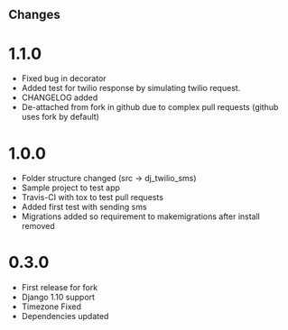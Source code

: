 Changes
-------

# 1.1.0

* Fixed bug in decorator
* Added test for twilio response by simulating twilio request.
* CHANGELOG added
* De-attached from fork in github due to complex pull requests (github uses fork by default)

# 1.0.0

* Folder structure changed (src -> dj_twilio_sms)
* Sample project to test app
* Travis-CI with tox to test pull requests
* Added first test with sending sms
* Migrations added so requirement to makemigrations after install removed

# 0.3.0

* First release for fork
* Django 1.10 support
* Timezone Fixed
* Dependencies updated
